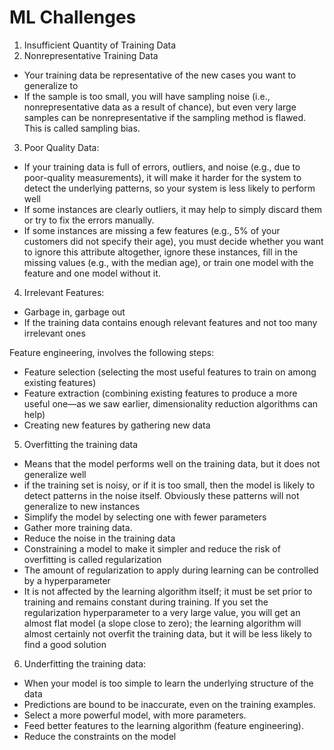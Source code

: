 # ML Challenges

1. Insufficient Quantity of Training Data
2. Nonrepresentative Training Data

* Your training data be representative of the new cases you want to generalize to
* If the sample is too small, you will have sampling noise (i.e., nonrepresentative data as a result of chance), but even very large samples can be nonrepresentative if the sampling method is flawed. This is called sampling bias.

3. Poor Quality Data:

* If your training data is full of errors, outliers, and noise (e.g., due to poor-quality measurements), it will make it harder for the system to detect the underlying patterns, so your system is less likely to perform well
* If some instances are clearly outliers, it may help to simply discard them or try to fix the errors manually.
* If some instances are missing a few features (e.g., 5% of your customers did not specify their age), you must decide whether you want to ignore this attribute altogether, ignore these instances, fill in the missing values (e.g., with the median age), or train one model with the feature and one model without it.

4. Irrelevant Features:

* Garbage in, garbage out
* If the training data contains enough relevant features and not too many irrelevant ones

Feature engineering, involves the following steps:

* Feature selection (selecting the most useful features to train on among existing features)
* Feature extraction (combining existing features to produce a more useful one⁠—as we saw earlier, dimensionality reduction algorithms can help)
* Creating new features by gathering new data

5. Overfitting the training data

* Means that the model performs well on the training data, but it does not generalize well
* if the training set is noisy, or if it is too small, then the model is likely to detect patterns in the noise itself. Obviously these patterns will not generalize to new instances
* Simplify the model by selecting one with fewer parameters
* Gather more training data.
* Reduce the noise in the training data
* Constraining a model to make it simpler and reduce the risk of overfitting is called regularization
* The amount of regularization to apply during learning can be controlled by a hyperparameter
* It is not affected by the learning algorithm itself; it must be set prior to training and remains constant during training. If you set the regularization hyperparameter to a very large value, you will get an almost flat model (a slope close to zero); the learning algorithm will almost certainly not overfit the training data, but it will be less likely to find a good solution

6. Underfitting the training data:

* When your model is too simple to learn the underlying structure of the data
* Predictions are bound to be inaccurate, even on the training examples.
* Select a more powerful model, with more parameters.
* Feed better features to the learning algorithm (feature engineering).
* Reduce the constraints on the model
